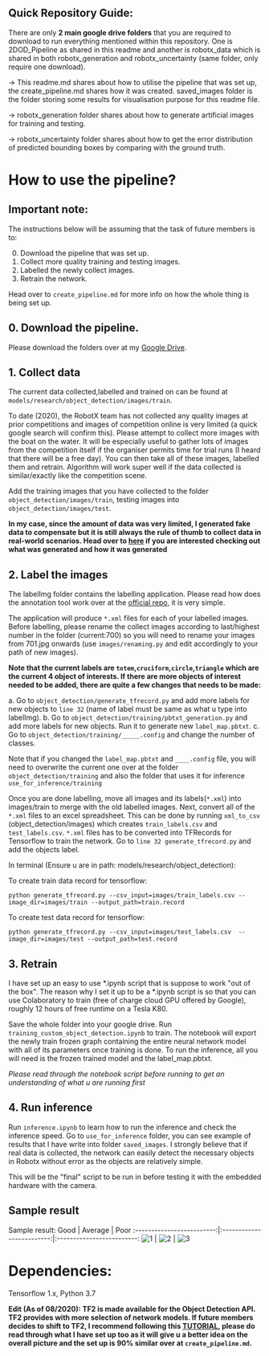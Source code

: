 ## Quick Repository Guide:

There are only **2 main google drive folders** that you are required to download to run everything mentioned within this repository. One is 2DOD_Pipeline as shared in this readme and another is robotx_data which is shared in both robotx_generation and robotx_uncertainty (same folder, only require one download). 

-> This readme.md shares about how to utilise the pipeline that was set up, the create_pipeline.md shares how it was created. saved_images folder is the folder storing some results for visualisation purpose for this readme file.

-> robotx_generation folder shares about how to generate artificial images for training and testing.

-> robotx_uncertainty folder shares about how to get the error distribution of predicted bounding boxes by comparing with the ground truth.

# How to use the pipeline?

## Important note:

The instructions below will be assuming that the task of future members is to:

0. Download the pipeline that was set up.
1. Collect more quality training and testing images.
2. Labelled the newly collect images.
3. Retrain the network.

Head over to `create_pipeline.md` for more info on how the whole thing is being set up.

## 0. Download the pipeline.

Please download the folders over at my [Google Drive](https://drive.google.com/drive/folders/1669iQFZg1kmxT-e_k6j4973mFD11Sb7v?usp=sharing).


## 1. Collect data

The current data collected,labelled and trained on can be found at `models/research/object_detection/images/train`.

To date (2020), the RobotX team has not collected any quality images at prior competitions and images of competition online is very limited (a quick google search will confirm this). Please attempt to collect more images with the boat on the water. It will be especially useful to gather lots of images from the competition itself if the organiser permits time for trial runs (I heard that there will be a free day). You can then take all of these images, labelled them and retrain. Algorithm will work super well if the data collected is similar/exactly like the competition scene.

Add the training images that you have collected to the folder `object_detection/images/train`, testing images into `object_detection/images/test`.

**In my case, since the amount of data was very limited, I generated fake data to compensate but it is still always the rule of thumb to collect data in real-world scenarios. Head over to [here](https://github.com/timothylimyl/robotx_od_pipeline/tree/master/robotx_generation) if you are interested checking out what was generated and how it was generated**

## 2. Label the images

The labelImg folder contains the labelling application. Please read how does the annotation tool work over at the [official repo](https://github.com/tzutalin/labelImg), it is very simple.

The application will produce `*.xml` files for each of your labelled images. Before labelling, please rename the collect images according to 
last/highest number in the folder (current:700) so you will need to rename your images from 701.jpg onwards (use `images/renaming.py` and edit accordingly to your path of new images). 

**Note that the current labels are `totem`,`cruciform`,`circle`,`triangle` which are the current 4 object of interests. If there are more objects of interest needed to be added, there are quite a few changes that needs to be made:**

a. Go to `object_detection/generate_tfrecord.py` and add more labels for new objects to `line 32` (name of label must be same as what u type into labelImg).
b. Go to `object_detection/training/pbtxt_generation.py` and add more labels for new objects. Run it to generate new `label_map.pbtxt`.
c. Go to `object_detection/training/_____.config` and change the number of classes.

Note that if you changed the `label_map.pbtxt` and `____.config` file, you will need to overwrite the current one over at the folder `object_detection/training` and also the folder that uses it for inference `use_for_inference/training`

Once you are done labelling, move all images and its labels(`*.xml`) into images/train to merge with the old labelled images. Next, convert all of the `*.xml` files to an excel spreadsheet. This can be done by running `xml_to_csv` (object_detection/images) which creates `train_labels.csv` and `test_labels.csv`. `*.xml` files has to be converted into TFRecords for Tensorflow to train the network. Go to `line 32 generate_tfrecord.py` and add the objects label.

In terminal (Ensure u are in path: models/research/object_detection): 

To create train data record for tensorflow:

```
python generate_tfrecord.py --csv_input=images/train_labels.csv --image_dir=images/train --output_path=train.record
```

To create test data record for tensorflow:

```
python generate_tfrecord.py --csv_input=images/test_labels.csv  --image_dir=images/test --output_path=test.record

```

## 3. Retrain

I have set up an easy to use *.ipynb script that is suppose to work "out of the box". The reason why I set it up to be a *.ipynb script is so that you can use Colaboratory to train (free of charge cloud GPU offered by Google), roughly 12 hours of free runtime on a Tesla K80.

Save the whole folder into your google drive. Run `training_custom_object_detection.ipynb` to train. The notebook will export the newly train frozen graph containing the entire neural network model with all of its parameters once training is done. To run the inference, all you will need is the frozen trained model and the label_map.pbtxt. 

*Please read through the notebook script before running to get an understanding of what u are running first*


## 4. Run inference

Run `inference.ipynb` to learn how to run the inference and check the inference speed. Go to `use_for_inference` folder, you can see example of results that I have write into folder `saved_images`. I strongly believe that if real data is collected, the network can easily detect the necessary objects in Robotx without error as the objects are relatively simple.

This will be the "final" script to be run in before testing it with the embedded hardware with the camera.

## Sample result

Sample result:
Good            |  Average   | Poor
:-------------------------:|:-------------------------:|:-------------------------:
![1](saved_images/save7.jpg)   | ![2](saved_images/save4.jpg) | ![3](saved_images/save8.jpg)



# Dependencies:

Tensorflow 1.x, Python 3.7

**Edit (As of 08/2020): TF2 is made available for the Object Detection API. TF2 provides with more selection of network models. If future members decides to shift to TF2, I recommend following this [TUTORIAL](https://tensorflow-object-detection-api-tutorial.readthedocs.io/en/latest/index.html), please do read through what I have set up too as it will give u a better idea on the overall picture and the set up is 90% similar over at `create_pipeline.md`.**
